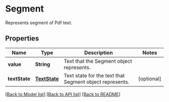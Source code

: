 ﻿
# Segment
Represents segment of Pdf text.

## Properties
Name | Type | Description | Notes
------------ | ------------- | ------------- | -------------
**value** | **String** | Text that the Segment object represents. | 
**textState** | [**TextState**](TextState.md) | Text state for the text that Segment object represents. | [optional]


[[Back to Model list]](../../README.md#documentation-for-models) [[Back to API list]](../../README.md#documentation-for-api-endpoints) [[Back to README]](../../README.md)


